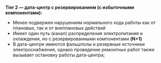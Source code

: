 **Tier 2 — дата-центр с резервированием (с избыточными компонентами):** 
* Менее подвержен нарушениям нормального хода работы как от плановых, так и от внеплановых
действий
* Имеет один путь (канал) распределения электропитания и охлаждения, но с резервированными
компонентами **(N+1)**
* В дата-центре имеются фальшполы и резервные источники электроснабжения, однако проведение ремонтных работ также вызывает остановку работы дата-центра;
